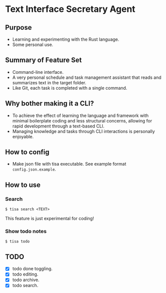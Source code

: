 # Text Interface Secretary Agent

## Purpose
- Learning and experimenting with the Rust language.
- Some personal use.

## Summary of Feature Set
- Command-line interface.
- A very personal schedule and task management assistant that reads and summarizes text in the target folder.
- Like Git, each task is completed with a single command.

## Why bother making it a CLI?
- To achieve the effect of learning the language and framework with minimal boilerplate coding and less structural concerns, allowing for rapid development through a text-based CLI.
- Managing knowledge and tasks through CLI interactions is personally enjoyable.

## How to config
- Make json file with tisa executable. See example format `config.json.example`.

## How to use

### Search
```
$ tisa search <TEXT>
```

This feature is just experimental for coding!

### Show todo notes
```
$ tisa todo
```

## TODO
- [x] todo done toggling.
- [x] todo editing.
- [x] todo archive.
- [x] todo search.